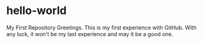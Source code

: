 # hello-world
My First Repository
Greetings.  This is my first experience with GitHub.  With any luck, it won't be my last experience and may it be a good one.
